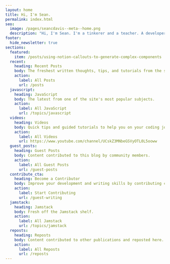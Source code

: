 ```yaml
---
layout: home
title: Hi, I'm Sean.
permalink: index.html
seo:
  image: /pages/seancdavis--meta--home.png
  description: "Hi, I'm Sean. I'm a tinkerer and a teacher. A developer. A sandwich lover. Most of the time I'm only pretending to know what I'm doing."
footer:
  hide_newsletter: true
sections:
  featured:
    item: /posts/using-notion-callouts-to-generate-complex-components
  recent:
    heading: Recent Posts
    body: The freshest written thoughts, tips, and tutorials from the site.
    action:
      label: All Posts
      url: /posts
  javascript:
    heading: JavaScript
    body: The latest from one of the site's most popular subjects.
    action:
      label: All JavaScript
      url: /topics/javascript
  videos:
    heading: Videos
    body: Quick tips and guided tutorials to help you on your coding journey.
    action:
      label: All Videos
      url: https://www.youtube.com/channel/UCskZ3MNbeGSVyOTL0L5ooww
  guest_posts:
    heading: Guest Posts
    body: Content contributed to this blog by community members.
    action:
      label: All Guest Posts
      url: /guest-posts
  contribute_cta:
    heading: Become a Contributor
    body: Improve your development and writing skills by contributing content to the site.
    action:
      label: Start Contributing
      url: /guest-writing
  jamstack:
    heading: Jamstack
    body: Fresh off the Jamstack shelf.
    action:
      label: All Jamstack
      url: /topics/jamstack
  reposts:
    heading: Reposts
    body: Content contributed to other publications and reposted here.
    action:
      label: All Reposts
      url: /reposts
---
```

